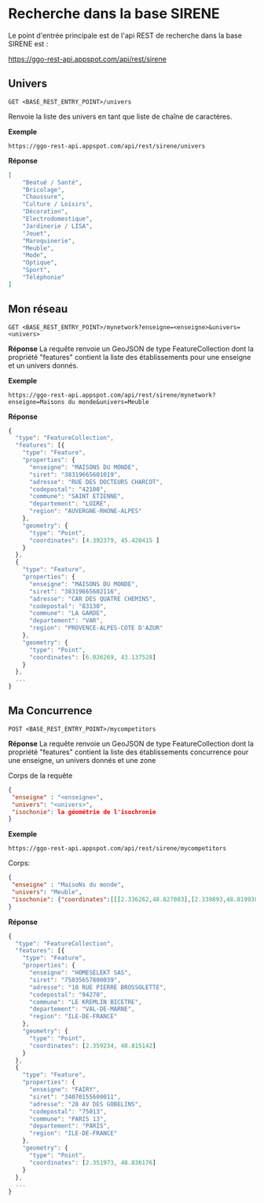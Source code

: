 ﻿# Recherche dans la base SIRENE

Le point d'entrée principale est de l'api REST de recherche dans la base SIRENE est :

https://ggo-rest-api.appspot.com/api/rest/sirene

## Univers

`GET <BASE_REST_ENTRY_POINT>/univers`

Renvoie la liste des univers en tant que liste de chaîne de caractères.

**Exemple**

`https://ggo-rest-api.appspot.com/api/rest/sirene/univers`

**Réponse**
```json
[
    "Beatué / Santé",
    "Bricolage",
    "Chaussure",
    "Culture / Loisirs",
    "Décoration",
    "Electrodomestique",
    "Jardinerie / LISA",
    "Jouet",
    "Maroquinerie",
    "Meuble",
    "Mode",
    "Optique",
    "Sport",
    "Téléphonie"
]
```

## Mon réseau

`GET <BASE_REST_ENTRY_POINT>/mynetwork?enseigne=<enseigne>&univers=<univers>`

**Réponse**
La requête renvoie un GeoJSON de type FeatureCollection dont la propriété "features" contient la liste des établissements pour une enseigne et un univers donnés.

**Exemple**

`https://ggo-rest-api.appspot.com/api/rest/sirene/mynetwork?enseigne=Maisons du monde&univers=Meuble`

**Réponse**
```js
{
  "type": "FeatureCollection",
  "features": [{
    "type": "Feature",
    "properties": {
      "enseigne": "MAISONS DU MONDE",
      "siret": "38319665601019",
      "adresse": "RUE DES DOCTEURS CHARCOT",
      "codepostal": "42100",
      "commune": "SAINT ETIENNE",
      "departement": "LOIRE",
      "region": "AUVERGNE-RHONE-ALPES"
    },
    "geometry": {
      "type": "Point",
      "coordinates": [4.392379, 45.420415 ]
    }
  },
  {
    "type": "Feature",
    "properties": {
      "enseigne": "MAISONS DU MONDE",
      "siret": "38319665602116",
      "adresse": "CAR DES QUATRE CHEMINS",
      "codepostal": "83130",
      "commune": "LA GARDE",
      "departement": "VAR",
      "region": "PROVENCE-ALPES-COTE D'AZUR"
    },
    "geometry": {
      "type": "Point",
      "coordinates": [6.026269, 43.137528]
    }
  },
  ...   
}
```

## Ma Concurrence

`POST <BASE_REST_ENTRY_POINT>/mycompetitors`

**Réponse**
La requête renvoie un GeoJSON de type FeatureCollection dont la propriété "features" contient la liste des établissements concurrence pour une enseigne, un univers donnés et une zone

Corps de la requête

```json
{
 "enseigne" : "<enseigne>",
 "univers": "<univers>",
 "isochonie": la géométrie de l'isochronie
}
```

**Exemple**

`https://ggo-rest-api.appspot.com/api/rest/sirene/mycompetitors`

Corps:
```json
{
 "enseigne" : "MaisoNs du monde",
 "univers": "Meuble",
 "isochonie": {"coordinates":[[[2.336262,48.827083],[2.339893,48.819938],[2.343796,48.816721],[2.35376,48.812841],[2.361552,48.811577],[2.361896,48.811685],[2.368695,48.814638],[2.36898,48.814858],[2.375565,48.823393],[2.374865,48.829338],[2.374691,48.829654],[2.370948,48.836137],[2.360838,48.838949],[2.351576,48.837503],[2.350892,48.837083],[2.344003,48.830957],[2.336314,48.82744],[2.336262,48.827083]]],"type":"Polygon"}
}
```

**Réponse**
```js
{
  "type": "FeatureCollection",
  "features": [{
    "type": "Feature",
    "properties": {
      "enseigne": "HOMESELEKT SAS",
      "siret": "75035657800039",
      "adresse": "10 RUE PIERRE BROSSOLETTE",
      "codepostal": "94270",
      "commune": "LE KREMLIN BICETRE",
      "departement": "VAL-DE-MARNE",
      "region": "ILE-DE-FRANCE"
    },
    "geometry": {
      "type": "Point",
      "coordinates": [2.359234, 48.815142]
    }
  },
  {
    "type": "Feature",
    "properties": {
      "enseigne": "FAIRY",
      "siret": "34070155600011",
      "adresse": "28 AV DES GOBELINS",
      "codepostal": "75013",
      "commune": "PARIS 13",
      "departement": "PARIS",
      "region": "ILE-DE-FRANCE"
    },
    "geometry": {
      "type": "Point",
      "coordinates": [2.351973, 48.836176]
    }
  },
  ...   
}
```






